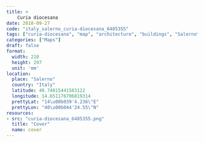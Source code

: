 ```yaml
---
title: > 
    Curia diocesana
date: 2018-09-27
code: "italy_salerno_curia-diocesana_6485355"
tags: ["curia-diocesana", "map", "architecture", "buildings", "Salerno", "Italy"]
categories: ["Maps"]
draft: false
format:
  width: 210
  height: 297
  unit: 'mm'
location:
  place: "Salerno"
  country: "Italy"
  latitude: 40.74015441583122
  longitude: 14.651176706819314
  prettyLat: "14\u00b039'4.236\"E"
  prettyLon: "40\u00b044'24.55\"N"
resources:
- src: "curia-diocesana_6485355.png"
  title: "Cover"
  name: cover
---
```

